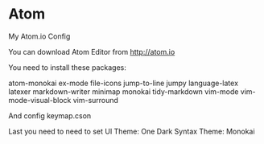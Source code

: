 # Atom

My Atom.io Config

You can download Atom Editor from http://atom.io

You need to install these packages:

 atom-monokai
 ex-mode
 file-icons
 jump-to-line
 jumpy
 language-latex
 latexer
 markdown-writer
 minimap
 monokai
 tidy-markdown
 vim-mode
 vim-mode-visual-block
 vim-surround

And config keymap.cson

Last you need to need to set
UI Theme: One Dark
Syntax Theme: Monokai
